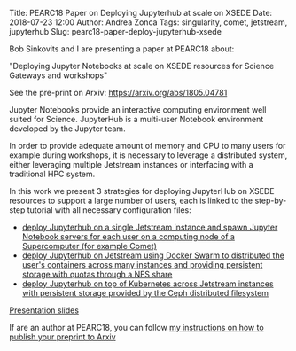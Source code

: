 Title: PEARC18 Paper on Deploying Jupyterhub at scale on XSEDE
Date: 2018-07-23 12:00
Author: Andrea Zonca
Tags: singularity, comet, jetstream, jupyterhub
Slug: pearc18-paper-deploy-jupyterhub-xsede

Bob Sinkovits and I are presenting a paper at PEARC18 about:

"Deploying Jupyter Notebooks at scale on XSEDE resources for Science Gateways and workshops"

See the pre-print on Arxiv: <https://arxiv.org/abs/1805.04781>

Jupyter Notebooks provide an interactive computing environment well suited for Science.
JupyterHub is a multi-user Notebook environment developed by the Jupyter team.

In order to provide adequate amount of memory and CPU to many users for example during workshops,
it is necessary to leverage a distributed system, either leveraging multiple Jetstream instances
or interfacing with a traditional HPC system.

In this work we present 3 strategies for deploying JupyterHub on XSEDE resources to support
a large number of users, each is linked to the step-by-step tutorial with all necessary configuration files:

* [deploy Jupyterhub on a single Jetstream instance and spawn Jupyter Notebook servers for each user on a computing node of a Supercomputer (for example Comet)](https://zonca.github.io/2017/05/jupyterhub-hpc-batchspawner-ssh.html)
* [deploy Jupyterhub on Jetstream using Docker Swarm to distributed the user's containers across many instances and providing persistent storage with quotas through a NFS share](https://zonca.github.io/2017/10/scalable-jupyterhub-docker-swarm-mode.html)
* [deploy Jupyterhub on top of Kubernetes across Jetstream instances with persistent storage provided by the Ceph distributed filesystem](https://zonca.github.io/2017/12/scalable-jupyterhub-kubernetes-jetstream.html)

[Presentation slides](https://zonca.github.io/docs/pearc18_slides_zonca_sinkovits.pdf)

If are an author at PEARC18, you can follow [my instructions on how to publish your preprint to Arxiv](https://zonca.github.io/2018/05/pearc18-preprint-arxiv.html)
